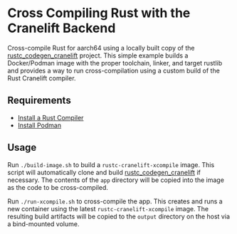 # Cross Compiling Rust with the Cranelift Backend
Cross-compile Rust for aarch64 using a locally built copy of the [rustc_codegen_cranelift](https://github.com/rust-lang/rustc_codegen_cranelift) project. This simple example builds a Docker/Podman image with the proper toolchain, linker, and target rustlib and provides a way to run cross-compilation using a custom build of the Rust Cranelift compiler.

## Requirements
- [Install a Rust Compiler](https://www.rust-lang.org/tools/install)
- [Install Podman](https://podman.io/docs/installation)

## Usage
Run `./build-image.sh` to build a `rustc-cranelift-xcompile` image. This script will automatically clone and build [rustc_codegen_cranelift](https://github.com/rust-lang/rustc_codegen_cranelift) if necessary. The contents of the `app` directory will be copied into the image as the code to be cross-compiled.

Run `./run-xcompile.sh` to cross-compile the app. This creates and runs a new container using the latest `rustc-cranelift-xcompile` image. The resulting build artifacts will be copied to the `output` directory on the host via a bind-mounted volume.
